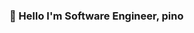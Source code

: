 <div>
<!--   <img src="https://capsule-render.vercel.app/api?type=wave&color=auto&height=100&section=header&text=Pinomaker&fontSize=90" /> -->
  <h3>👋 Hello I'm Software Engineer, pino</h3>
<!--   <br />
  <br />
  <a href = "https://www.instagram.com/pino._.hoo/">
    <img src="https://img.shields.io/badge/instagram-purple?style=flat-square&logo=Instagram&logoColor=white"/>
  </a>
  <a href = "https://pinomaker.com/">
    <img src="https://img.shields.io/badge/Blog-orange?style=flat-square&logo=Blogger&logoColor=white"/>
  </a>
  <a href = "https://invincible-governor-a3a.notion.site/d750138feb2e423181604d3522c3350d?pvs=4">
    <img src ="https://img.shields.io/badge/Profile-%23C21325?style=flat-square&logo=Notion&logoColor=white" />
  </a> -->
<!--   <p>🌏 서비스 관점에서 개발하고자 노력하는 서비스 개발자 입니다. 🌏</p>
  <br />
  <p>💻 효율을 중시하고자 노력하는 서비스 개발자 입니다. 💻</p>
  <br />
  <p>📈 성장을 중요하게 생각하는 서비스 개발자 입니다. 📈</p>
  <br />
  <p>👩‍👩‍👧 다양한 경험을 통해 협업을 중시하는 서비스 개발자 입니다. 👩‍👩‍👧</p>
  <br />
  <br /> -->
<!--   <img src="https://server.dooboo.io/github-stats-advanced/pinomaker-hoo" height="400px" /> -->
<!--   <span>
    <img src="https://github-readme-stats.vercel.app/api?username=pinomaker-hoo" />
  </span> -->
<!--   <span>
    <img src="https://github-readme-stats.vercel.app/api/top-langs/?username=pinomaker-hoo&langs_count=2&theme=dark" />
  </span> -->
<!--   <br /> -->
<!--   <br /> -->
<!--     <span> -->
<!--     <h3>💾 Server.</h3>
    <img src= "https://img.shields.io/badge/NodeJS-31B025?style=flat-square&logo=Node.js&logoColor=white"/>
    <img src ="https://img.shields.io/badge/Express-grey.svg?style=flat-square&logo=Express&logoColor=white"/> 
    <img src ="https://img.shields.io/badge/NestJS-%23E0234E.svg?style=flat-square&logo=nestjs&logoColor=white"/>
    <img src ="https://img.shields.io/badge/Typeorm-blue?style=flat-square&logo=Sequelize&logoColor=white" /> -->
<!--     <br /> -->
<!--     <img src ="https://img.shields.io/badge/Sequelize-blue?style=flat-square&logo=Sequelize&logoColor=white" /> -->
<!--     <img src ="https://img.shields.io/badge/Spring-green?style=flat-square&logo=Spring&logoColor=white" /> -->
<!--     <img src ="https://img.shields.io/badge/JPA-green?style=flat-square&logo=Jameson&logoColor=white" /> -->
<!--     <img src ="https://img.shields.io/badge/Mybatis-purple?style=flat-square&logo=Jameson&logoColor=white" /> -->
<!--     <br />
    <br />
    <img src ="https://img.shields.io/badge/MySQL-orange.svg?style=flat-square&logo=mysql&logoColor=white" /> 
    <img src ="https://img.shields.io/badge/AWS-orange.svg?style=flat-square&logo=Amazon AWS&logoColor=white" />  -->
<!--   </span> -->
<!--   <span> -->
<!--     <h3>🏝️ Language 🏝️</h3>
    <img src= "https://img.shields.io/badge/JavaScript-F4D53E?style=flat-square&logo=JavaScript&logoColor=white"/>
    <img src= "https://img.shields.io/badge/Typescript-%23007ACC.svg?style=flat-square&logo=TypeScript&logoColor=white"/> -->
<!--     <h3>📺 Client.</h3> -->
<!--     <img src ="https://img.shields.io/badge/React-blue?style=flat-square&logo=React&logoColor=white"/>    -->
<!--     <img src ="https://img.shields.io/badge/React Native-blue?style=flat-square&logo=React&logoColor=white"/>    -->
<!--     <img src ="https://img.shields.io/badge/Redux-purple?style=flat-square&logo=Redux&logoColor=white"/> -->
<!--     <img src ="https://img.shields.io/badge/Next.js-blue?style=flat-square&logo=Next.js&logoColor=white" /> -->
<!--   </span> -->
<!--   <br />
  <br />
  <br />
  <div>
    <img src="./profile-3d-contrib/profile-night-rainbow.svg" width="30%"/>
  </div> -->
</div>
